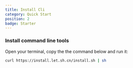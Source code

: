 ```yaml
---
title: Install Cli
category: Quick Start
position: 2
badge: Starter
---
```


### Install command line tools

Open your terminal, copy the the command below and run it:

```bash
curl https://install.let.sh.cn/install.sh | sh
```
